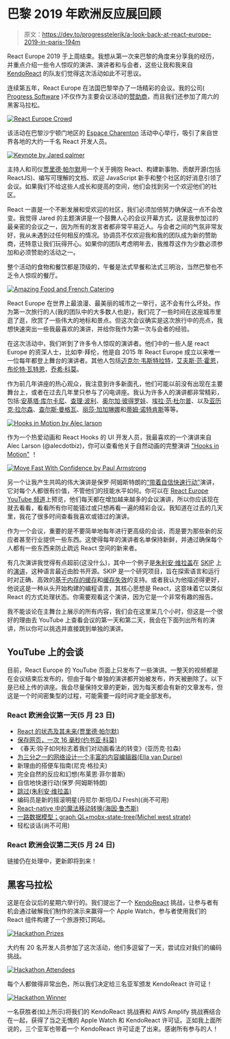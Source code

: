 # 巴黎 2019 年欧洲反应展回顾

> 原文：<https://dev.to/progresstelerik/a-look-back-at-react-europe-2019-in-paris-194m>

React Europe 2019 于上周结束。我想从第一次来巴黎的角度来分享我的经历，并重点介绍一些令人惊叹的演讲、演讲者和与会者，这些让我和我来自 [KendoReact](https://www.telerik.com/kendo-react-ui) 的队友们觉得这次活动如此不可思议。

连续第五年，React Europe 在法国巴黎举办了一场精彩的会议。我的公司( [Progress Software](https://www.progress.com/) )不仅作为主要会议活动的[赞助商](https://www.react-europe.org/#progress)，而且我们还参加了周六的黑客马拉松。

[![React Europe Crowd](img/df1e05ecf31a999bb06759c0868533dc.png "The React Europe Crowd")](https://d585tldpucybw.cloudfront.net/sfimages/default-source/default-album/crowd.png?sfvrsn=5e43d6aa_1)

该活动在巴黎沙宁顿门地区的 [Espace Charenton](http://www.espacecharenton.com/index.php?lang=en) 活动中心举行，吸引了来自世界各地的大约一千名 React 开发人员。

[![Keynote by Jared palmer](img/8177f126446b6ffacf78210d23883549.png "The Keynote by Jared Palmer")](https://d585tldpucybw.cloudfront.net/sfimages/default-source/default-album/keynote.png?sfvrsn=7b7b05be_1)

主持人和司仪[贾里德·帕尔默](https://twitter.com/jardpalmer)用一个关于拥抱 React、构建新事物、贡献开源(包括 ReactJS)、编写可理解的文档、欢迎 JavaScript 新手和整个社区的好消息引领了会议。如果我们不给这些人成长和提高的空间，他们会找到另一个欢迎他们的社区。

React 一直是一个不断发展和受欢迎的社区，我们必须加倍努力确保这一点不会改变。我觉得 Jared 的主题演讲是一个鼓舞人心的会议开幕方式，这是我参加过的最亲密的会议之一，因为所有的发言者都非常平易近人。与会者之间的气氛非常友好，我从未遇到过任何相反的情况。协调员不仅欢迎我和我的团队成为新的赞助商，还特意让我们玩得开心。如果你的团队考虑明年去，我推荐这作为少数必须参加和必须赞助的活动之一。

整个活动的食物和餐饮都是顶级的，午餐是法式早餐和法式三明治，当然巴黎也不乏令人惊叹的餐厅。

[![Amazing Food and French Catering](img/d78c98f36ed06483068044c39379f836.png "The Amazing Food and French Catering")](https://d585tldpucybw.cloudfront.net/sfimages/default-source/default-album/amazing_food.png?sfvrsn=cf2958d0_1)

React Europe 在世界上最浪漫、最美丽的城市之一举行，这不会有什么坏处。作为第一次旅行的人(我的团队中的大多数人也是)，我们花了一些时间在这座城市里逛了逛，欣赏了一些伟大的地标和景点。但这次会议确实是这次旅行中的亮点，我想快速突出一些我最喜欢的演讲，并给你我作为第一次与会者的经验。

在这次活动中，我们听到了许多令人惊叹的演讲者。他们中的一些人是 react Europe 的资深人士，比如李·拜伦，他是自 2015 年 React Europe 成立以来唯一一位每年都登上舞台的演讲者。其他人包括[迈克尔·韦斯特拉特](https://twitter.com/mweststrate)，[艾夫斯·范·霍恩](https://twitter.com/compuives)，[布伦特·瓦特恩](https://twitter.com/notbrent)，[乔希·科莫](https://twitter.com/joshwcomeau)。

作为前几年讲座的热心观众，我注意到许多新面孔，他们可能以前没有出现在主要舞台上，或者在过去几年里只参与了闪电讲座。我认为许多人的演讲都非常精彩，包括:[安基塔·库尔卡尼](https://twitter.com/kulkarniankita9)、[查理·波利](https://twitter.com/whereischarly)、[奥尔加·彼得罗娃](https://twitter.com/tyoushe)、[埃拉·范·杜尔普](https://twitter.com/ellatrx)、以及[亚历克·拉尔森](https://twitter.com/alecdotbiz)、[查尔斯·曼格瓦](https://twitter.com/Charles_Mangwa)、[丽莎·加加琳娜](https://twitter.com/lisa_gagarina)和[蒂姆·诺特肯斯](https://twitter.com/timneutkens)等等。

[![Hooks in Motion by Alec larson](img/eed43d4badf82ff5cbbd75a2ad2108cd.png "Hooks in Motion by Alec larson")](https://d585tldpucybw.cloudfront.net/sfimages/default-source/default-album/hooks_in_motion.png?sfvrsn=94db476c_1)

作为一个热爱动画和 React Hooks 的 UI 开发人员，我最喜欢的一个演讲来自 Alec Larson (@alecdotbiz)，你可以查看他关于自然动画的完整演讲 ["Hooks in Motion"](https://www.youtube.com/watch?v=5QCYBiANRYs) ！

[![Move Fast With Confidence by Paul Armstrong](img/e4f8bcc487eef8b3d1372d6edbfd8013.png "Move Fast With Confidence by Paul Armstrong")](https://d585tldpucybw.cloudfront.net/sfimages/default-source/default-album/move_fast.png?sfvrsn=c3867a1c_1)

另一个让我产生共鸣的伟大演讲是保罗·阿姆斯特朗的[“带着自信快速行动”](https://www.youtube.com/watch?v=ikn_dBSski8)演讲，它对每个人都很有价值，不管他们的技能水平如何。你可以在 [React Europe YouTube 频道](https://www.youtube.com/channel/UCorlLn2oZfgOJ-FUcF2eZ1A/videos)上预览，他们每天都在增加越来越多的会议演讲，所以你应该现在就去看看，看看所有你可能错过或只想再看一遍的精彩会议。我知道在过去的几天里，我花了很多时间查看我喜欢或错过的演讲。

作为一个会议，重要的是不要简单地每年进行更高级的会谈，而是要为那些新的反应者甚至行业提供一些东西。这使得每年的演讲者名单保持新鲜，并通过确保每个人都有一些东西来防止疏远 React 空间的新来者。

有几次演讲我觉得有点超前(这没什么)，其中一个例子是[朱利安·维拉盖](https://twitter.com/jverlaguet)在 [SKIP](http://www.skiplang.com) 上的[演讲](https://www.youtube.com/watch?v=zXqrxQ5AL6I)，这种语言最近由脸书开源。SKIP 是一个研究项目，旨在探索语言和运行时对正确、高效的[基于内存的缓存](https://stackoverflow.com/questions/6469437/what-is-the-difference-between-caching-and-memoization)和[缓存失效](https://yihui.name/en/2018/06/cache-invalidation/)的支持。或者我认为他描述得更好，他说这是一种从头开始构建的编程语言，其核心思想是 React，这意味着它以类似 React 的方式处理状态。你需要观看这个演讲，因为它是一个非常有趣的报告。

我不能谈论在主舞台上展示的所有内容，我们会在这里呆几个小时，但这是一个很好的理由去 YouTube 上查看会议的第一天和第二天，我会在下面列出所有的演讲，所以你可以挑选并直接跳到单独的演讲。

## YouTube 上的会谈

目前，React Europe 的 YouTube 页面上只发布了一些演讲。一整天的视频都是在会议结束后发布的，但由于每个单独的演讲都开始被发布，昨天被删除了。以下是已经上传的讲座。我会尽量保持文章的更新，因为每天都会有新的文章发布，但这是一个时间密集型的过程，可能需要一段时间才能全部发布。

### React 欧洲会议第一天(5 月 23 日)

*   [React 的状态及其未来(贾里德·帕尔默)](https://www.youtube.com/watch?v=u_0ZMiQZr0k)
*   [保存网页，一次 16 毫秒(约书亚·科莫)](https://www.youtube.com/watch?v=viPhwbusWuE)
*   《春天:钩子如何标志着我们对动画看法的转变》(亚历克·拉森)
*   [为三分之一的网络设计一个丰富的内容编辑器(Ella van Durpe)](https://www.youtube.com/watch?v=viPhwbusWuE)
*   新理由的搭便车指南(尼克·格拉夫)
*   完全自然的反应和幻想(布莱恩·菲尔普斯)
*   自信地快速行动(保罗·阿姆斯特朗)
*   [跳过(朱利安·维拉盖)](https://www.youtube.com/watch?v=zXqrxQ5AL6I)
*   编码员是新的摇滚明星(丹尼尔·斯坦/DJ Fresh)(尚不可用)
*   [React-native 中的魔法移动转换(海因·鲁杰斯)](https://www.youtube.com/watch?v=Uj7aWfrtey8)
*   [一路数据模型；graph QL+mobx-state-tree(Michel west strate)](https://www.youtube.com/watch?v=Sq2M00vghqY)
*   轻松谈话(尚不可用)

### React 欧洲会议第二天(5 月 24 日)

链接仍在处理中，更新即将到来！

## 黑客马拉松

这是在会议后的星期六举行的。我们提出了一个 [KendoReact](https://www.telerik.com/kendo-react-ui/) 挑战，让参与者有机会通过破解我们制作的演示来赢得一个 Apple Watch，参与者使用我们的 React 组件构建了一个旅游预订网站。

[![Hackathon Prizes](img/0f1c9a7763249fcc00c6ee337adfd6ab.png "Hackathon Prizes")](https://d585tldpucybw.cloudfront.net/sfimages/default-source/default-album/prizes.png?sfvrsn=4a645c98_1)

大约有 20 名开发人员参加了这次活动，他们多逗留了一天，尝试应对我们的编码挑战。

[![Hackathon Attendees](img/39a941aae649f09c9373321ea3b552e0.png "The Hackathon Attendees")](https://d585tldpucybw.cloudfront.net/sfimages/default-source/default-album/hackerz.png?sfvrsn=a2cb2465_1)

每个人都做得非常出色，所以我们决定给三名亚军颁发 KendoReact 许可证！

[![Hackathon Winner](img/e32c8a3330644741f57cf254e8693fd9.png "The Hackathon Winner")](https://d585tldpucybw.cloudfront.net/sfimages/default-source/default-album/winner.png?sfvrsn=a9eecd78_1)

一名获胜者(如上所示)将我们的 KendoReact 挑战赛和 AWS Amplify 挑战赛结合在一起，获得了当之无愧的 Apple Watch 和 KendoReact 许可证。正如我上面所说的，三个亚军也带着一个 KendoReact 许可证走了出来。感谢所有参与的人！